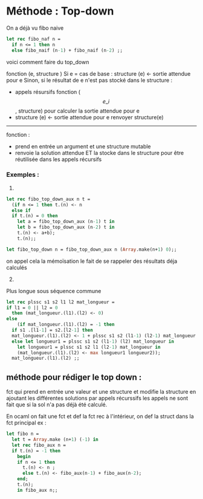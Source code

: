 # Méthode : Top-down

On a déjà vu fibo naive
```ocaml
let rec fibo_naf n =
  if n <= 1 then n 
  else fibo_naif (n-1) + fibo_naif (n-2) ;;
```
voici comment faire du top_down

fonction (e, structure )
Si e = cas de base : 
  structure (e) <- sortie attendue pour e
Sinon, si le résultat de e n'est pas stocké dans le structure :
  - appels résursifs fonction ($$e\_{i}$$, structure) pour calculer la sortie attendue pour e
  - structure (e) <- sortie attendue pour e
renvoyer structure(e)

---------------------------------------------------------
fonction :
- prend en entrée un argument et une structure mutable
- renvoie la solution attendue ET la stocke dans le structure  pour être réutilisée dans les appels récursifs

### Exemples :
1)
```ocaml
let rec fibo_top_down_aux n t = 
  (if n <= 1 then t.(n) <- n 
  else if 
  if t.(n) = 0 then 
    let a = fibo_top_down_aux (n-1) t in
    let b = fibo_top_down_aux (n-2) t in
    t.(n) <- a+b);
    t.(n);;

let fibo_top_down n = fibo_top_down_aux n (Array.make(n+1) 0);;
```

on appel cela la mémoïsation le fait de se rappeler des résultats déja calculés

2)
Plus longue sous séquence commune
```ocaml
let rec plssc s1 s2 l1 l2 mat_longueur =
if l1 = 0 || l2 = 0 
  then (mat_longueur.(l1).(l2) <- 0)
else 
    (if mat_longueur.(l1).(l2) = -1 then 
  if s1 .[l1-1] = s2.[l2-1] then
  mat_longueur.(l1).(l2) <- 1 + plssc s1 s2 (l1-1) (l2-1) mat_longueur
  else let longueur1 = plssc s1 s2 (l1-1) (l2) mat_longueur in
    let longueur1 = plssc s1 s2 l1 (l2-1) mat_longueur in
    (mat_longueur.(l1).(l2) <- max longueur1 longueur2));
  mat_longueur.(l1).(l2) ;;
```


## méthode pour rédiger le top down :
fct qui prend en entrée une valeur et une structure et modifie la structure en ajoutant les différentes solutions par appels récurssifs les appels ne sont fait que si la sol n'a pas déjà été calculé.

En ocaml on fait une fct et def la fct rec à l'intérieur, on def la struct dans la fct principal 
ex : 
```ocaml
let fibo n =
  let t = Array.make (n+1) (-1) in
  let rec fibo_aux n =
  if t.(n) = -1 then 
    begin
    if n <= 1 then 
      t.(n) <- n ;
      else t.(n) <- fibo_aux(n-1) + fibo_aux(n-2);
    end;
    t.(n);
    in fibo_aux n;;
```